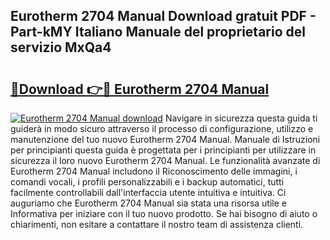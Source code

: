 ## Eurotherm 2704 Manual Download gratuit PDF - Part-kMY Italiano Manuale del proprietario del servizio MxQa4

# <h2><a href="http://dfch1j8.blite.top/?on=Eurotherm+2704+Manual">🔗Download 👉🔴 Eurotherm 2704 Manual</a></h2>

[![Eurotherm 2704 Manual download](https://i.imgur.com/lujVjoI.png)](http://dfch1j8.blite.top/?on=Eurotherm+2704+Manual)
Navigare in sicurezza questa guida ti guiderà in modo sicuro attraverso il processo di configurazione, utilizzo e manutenzione del tuo nuovo Eurotherm 2704 Manual. Manuale di Istruzioni per principianti questa guida è progettata per i principianti per utilizzare in sicurezza il loro nuovo Eurotherm 2704 Manual. Le funzionalità avanzate di Eurotherm 2704 Manual includono il Riconoscimento delle immagini, i comandi vocali, i profili personalizzabili e i backup automatici, tutti facilmente controllabili dall'interfaccia utente intuitiva e intuitiva. Ci auguriamo che Eurotherm 2704 Manual sia stata una risorsa utile e Informativa per iniziare con il tuo nuovo prodotto. Se hai bisogno di aiuto o chiarimenti, non esitare a contattare il nostro team di assistenza clienti.
